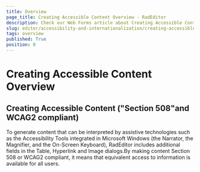 ```yaml
---
title: Overview
page_title: Creating Accessible Content Overview - RadEditor
description: Check our Web Forms article about Creating Accessible Content Overview.
slug: editor/accessibility-and-internationalization/creating-accessible-content/overview
tags: overview
published: True
position: 0
---
```


# Creating Accessible Content Overview

## Creating Accessible Content ("Section 508"and WCAG2 compliant)

To generate content that can be interpreted by assistive technologies such as the Accessibility Tools integrated in Microsoft Windows (the Narrator, the Magnifier, and the On-Screen Keyboard), RadEditor includes additional fields in the Table, Hyperlink and Image dialogs.By making content Section 508 or WCAG2 compliant, it means that equivalent access to information is available for all users.
